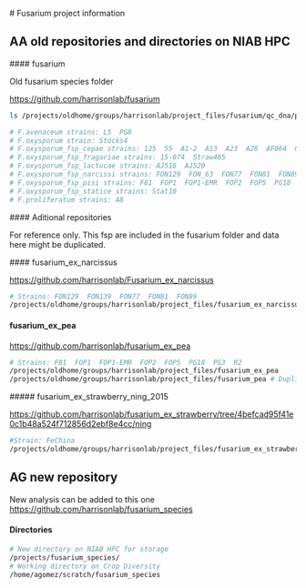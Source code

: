# Fusarium project information

## AA old repositories and directories on NIAB HPC

#### fusarium

Old fusarium species folder

https://github.com/harrisonlab/fusarium

```bash
ls /projects/oldhome/groups/harrisonlab/project_files/fusarium/qc_dna/paired

# F.avenaceum strains: L5  PG8
# F.oxysporum strain: Stocks4
# F.oxysporum_fsp_cepae strains: 125  55  A1-2  A13  A23  A28  AF064  CB3  CH5-2  D2  Fus2  HB17  HB6  PG
# F.oxysporum_fsp_fragariae strains: 15-074  Straw465
# F.oxysporum_fsp_lactucae strains: AJ516  AJ520
# F.oxysporum_fsp_narcissi strains: FON129  FON_63  FON77  FON81  FON89  N139
# F.oxysporum_fsp_pisi strains: F81  FOP1  FOP1-EMR  FOP2  FOP5  PG18  PG3  R2
# F.oxysporum_fsp_statice strains: Stat10
# F.proliferatum strains: A8
```

#### Aditional repositories

For reference only. This fsp are included in the fusarium folder and data here might be duplicated.

#### fusarium_ex_narcissus

https://github.com/harrisonlab/Fusarium_ex_narcissus

```bash
# Strains: FON129  FON139  FON77  FON81  FON89
/projects/oldhome/groups/harrisonlab/project_files/fusarium_ex_narcissus
```

#### fusarium_ex_pea

https://github.com/harrisonlab/fusarium_ex_pea

```bash
# Strains: F81  FOP1  FOP1-EMR  FOP2  FOP5  PG18  PG3  R2
/projects/oldhome/groups/harrisonlab/project_files/fusarium_ex_pea
/projects/oldhome/groups/harrisonlab/project_files/fusarium_pea # Duplicated data
```

##### fusarium_ex_strawberry_ning_2015

https://github.com/harrisonlab/fusarium_ex_strawberry/tree/4befcad95f41e0c1b48a524f712856d2ebf8e4cc/ning


```bash
#Strain: FeChina
/projects/oldhome/groups/harrisonlab/project_files/fusarium_ex_strawberry_ning_2015
```

## AG new repository

New analysis can be added to this one
https://github.com/harrisonlab/fusarium_species

#### Directories

```bash
# New directory on NIAB HPC for storage
/projects/fusarium_species/
# Working directory on Crop Diversity
/home/agomez/scratch/fusarium_species
```